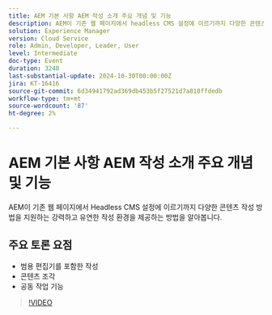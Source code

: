 ```yaml
---
title: AEM 기본 사항 AEM 작성 소개 주요 개념 및 기능
description: AEM이 기존 웹 페이지에서 headless CMS 설정에 이르기까지 다양한 콘텐츠 작성 방법을 지원하는 강력하고 유연한 작성 환경을 제공하는 방법을 알아봅니다.주요 토론 지점:범용 편집기를 포함한 작성콘텐츠 조각협업 기능
solution: Experience Manager
version: Cloud Service
role: Admin, Developer, Leader, User
level: Intermediate
doc-type: Event
duration: 3248
last-substantial-update: 2024-10-30T00:00:00Z
jira: KT-16416
source-git-commit: 6d34941792ad369db453b5f27521d7a818ffdedb
workflow-type: tm+mt
source-wordcount: '87'
ht-degree: 2%

---
```



# AEM 기본 사항 AEM 작성 소개 주요 개념 및 기능

AEM이 기존 웹 페이지에서 Headless CMS 설정에 이르기까지 다양한 콘텐츠 작성 방법을 지원하는 강력하고 유연한 작성 환경을 제공하는 방법을 알아봅니다.

## 주요 토론 요점

* 범용 편집기를 포함한 작성
* 콘텐츠 조각
* 공동 작업 기능

>[!VIDEO](https://video.tv.adobe.com/v/3435747/?learn=on)
